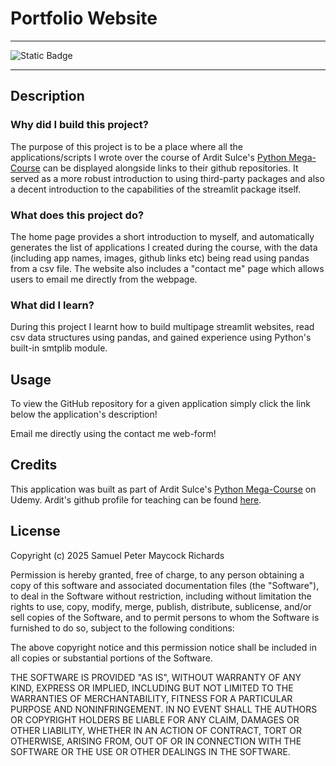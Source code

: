 # Portfolio Website

---

![Static Badge](https://img.shields.io/badge/Languages-python-blue)

---
## Description

### Why did I build this project?
The purpose of this project is to be a place where all the applications/scripts I wrote over the course of Ardit Sulce's [Python Mega-Course](https://www.udemy.com/course/the-python-mega-course/) can be displayed alongside links to their github repositories. It served as a more robust introduction to using third-party packages and also a decent introduction to the capabilities of the streamlit package itself.
### What does this project do?
The home page provides a short introduction to myself, and automatically generates the list of applications I created during the course, with the data (including app names, images, github links etc) being read using pandas from a csv file. The website also includes a "contact me" page which allows users to email me directly from the webpage.
### What did I learn?
During this project I learnt how to build multipage streamlit websites, read csv data structures using pandas, and gained experience using Python's built-in smtplib module.

## Usage

To view the GitHub repository for a given application simply click the link below the application's description!

<!-- ![alt text](assets/images/homepage.png) -->

Email me directly using the contact me web-form!

<!-- ![alt text](assets/images/homepage.png) -->

## Credits

This application was built as part of Ardit Sulce's [Python Mega-Course](https://www.udemy.com/course/the-python-mega-course/) on Udemy. Ardit's github profile for teaching can be found [here](https://github.com/arditsulceteaching).

## License

Copyright (c) 2025 Samuel Peter Maycock Richards

Permission is hereby granted, free of charge, to any person obtaining a copy
of this software and associated documentation files (the "Software"), to deal
in the Software without restriction, including without limitation the rights
to use, copy, modify, merge, publish, distribute, sublicense, and/or sell
copies of the Software, and to permit persons to whom the Software is
furnished to do so, subject to the following conditions:

The above copyright notice and this permission notice shall be included in all
copies or substantial portions of the Software.

THE SOFTWARE IS PROVIDED "AS IS", WITHOUT WARRANTY OF ANY KIND, EXPRESS OR
IMPLIED, INCLUDING BUT NOT LIMITED TO THE WARRANTIES OF MERCHANTABILITY,
FITNESS FOR A PARTICULAR PURPOSE AND NONINFRINGEMENT. IN NO EVENT SHALL THE
AUTHORS OR COPYRIGHT HOLDERS BE LIABLE FOR ANY CLAIM, DAMAGES OR OTHER
LIABILITY, WHETHER IN AN ACTION OF CONTRACT, TORT OR OTHERWISE, ARISING FROM,
OUT OF OR IN CONNECTION WITH THE SOFTWARE OR THE USE OR OTHER DEALINGS IN THE
SOFTWARE.